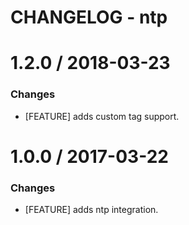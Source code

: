 # CHANGELOG - ntp

1.2.0 / 2018-03-23
==================

### Changes

* [FEATURE] adds custom tag support.

1.0.0 / 2017-03-22
==================

### Changes

* [FEATURE] adds ntp integration.
